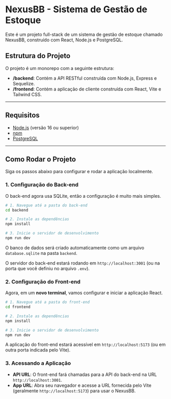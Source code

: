# NexusBB - Sistema de Gestão de Estoque

Este é um projeto full-stack de um sistema de gestão de estoque chamado NexusBB, construído com React, Node.js e PostgreSQL.

## Estrutura do Projeto

O projeto é um monorepo com a seguinte estrutura:

- **/backend**: Contém a API RESTful construída com Node.js, Express e Sequelize.
- **/frontend**: Contém a aplicação de cliente construída com React, Vite e Tailwind CSS.

---

## Requisitos

- [Node.js](https://nodejs.org/) (versão 16 ou superior)
- [npm](https://www.npmjs.com/)
- [PostgreSQL](https://www.postgresql.org/)

---

## Como Rodar o Projeto

Siga os passos abaixo para configurar e rodar a aplicação localmente.

### 1. Configuração do Back-end

O back-end agora usa SQLite, então a configuração é muito mais simples.

```bash
# 1. Navegue até a pasta do back-end
cd backend

# 2. Instale as dependências
npm install

# 3. Inicie o servidor de desenvolvimento
npm run dev
```

O banco de dados será criado automaticamente como um arquivo `database.sqlite` na pasta `backend`.

O servidor do back-end estará rodando em `http://localhost:3001` (ou na porta que você definiu no arquivo `.env`).

### 2. Configuração do Front-end

Agora, em um **novo terminal**, vamos configurar e iniciar a aplicação React.

```bash
# 1. Navegue até a pasta do front-end
cd frontend

# 2. Instale as dependências
npm install

# 3. Inicie o servidor de desenvolvimento
npm run dev
```

A aplicação do front-end estará acessível em `http://localhost:5173` (ou em outra porta indicada pelo Vite).

### 3. Acessando a Aplicação

- **API URL**: O front-end fará chamadas para a API do back-end na URL `http://localhost:3001`.
- **App URL**: Abra seu navegador e acesse a URL fornecida pelo Vite (geralmente `http://localhost:5173`) para usar o NexusBB.

